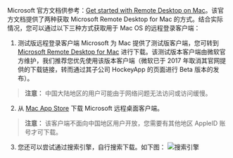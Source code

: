  Microsoft 官方文档供参考：[Get started with Remote Desktop on Mac](https://docs.microsoft.com/en-us/windows-server/remote/remote-desktop-services/clients/remote-desktop-mac)。该官方文档提供了两种获取 Microsoft Remote Desktop for Mac 的方式。结合实际情况，您可以通过以下三种方式获取用于 Mac OS 的远程登录客户端：
 1. 测试版远程登录客户端
Microsoft 为 Mac 提供了测试版客户端，您可转到 [Microsoft Remote Desktop for Mac](https://rink.hockeyapp.net/apps/5e0c144289a51fca2d3bfa39ce7f2b06/)  进行下载。该测试版本客户端由微软官方维护，我们推荐您优先使用该版本客户端（微软已于 2017 年取消其官网提供的下载链接，转而通过其子公司 HockeyApp 的页面进行 Beta 版本的发布）。
> **注意：**
> 中国大陆地区的用户可能由于网络问题无法访问或访问缓慢。

 2. 从 [Mac App Store](https://itunes.apple.com/us/app/microsoft-remote-desktop/id715768417) 下载 Microsoft 远程桌面客户端。
> **注意：**
> 该客户端不面向中国地区用户开放，您需要有其他地区 AppleID 账号才可下载。

 3.  您还可以尝试通过搜索引擎，自行搜索下载。如下图：
![搜索引擎](http://imgcache.tce.fsphere.cn/image/mc.qcloudimg.com/static/img/8a149e8858af5a29894436f4138c3fbb/image.png)
